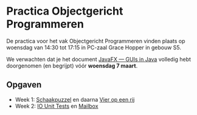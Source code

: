Practica Objectgericht Programmeren
====

De practica voor het vak Objectgericht Programmeren vinden plaats op
woensdag van 14:30 tot 17:15 in PC-zaal Grace Hopper in gebouw S5.

We verwachten dat je het document [JavaFX — GUIs in Java](http://inigem.ugent.be/jvlfx/jvlfx.pdf) volledig hebt doorgenomen 
 (en begrijpt) vóór **woensdag 7 maart**.

Opgaven
-------

* Week 1: [Schaakpuzzel](schaakpuzzel/schaakpuzzel.md) en daarna [Vier op een rij](vieropeenrij/opgave.md)
* Week 2: [IO Unit Tests](iounittest/opgave.md) en [Mailbox](mailbox/opgave.md)


